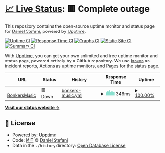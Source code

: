 # [📈 Live Status](https://opensrcerer.github.io/bonkersmusic-uptime): <!--live status--> **🟥 Complete outage**

This repository contains the open-source uptime monitor and status page for [Daniel Stefani](danielstefani.online), powered by [Upptime](https://github.com/upptime/upptime).

[![Uptime CI](https://github.com/opensrcerer/bonkersmusic-uptime/workflows/Uptime%20CI/badge.svg)](https://github.com/opensrcerer/bonkersmusic-uptime/actions?query=workflow%3A%22Uptime+CI%22)
[![Response Time CI](https://github.com/opensrcerer/bonkersmusic-uptime/workflows/Response%20Time%20CI/badge.svg)](https://github.com/opensrcerer/bonkersmusic-uptime/actions?query=workflow%3A%22Response+Time+CI%22)
[![Graphs CI](https://github.com/opensrcerer/bonkersmusic-uptime/workflows/Graphs%20CI/badge.svg)](https://github.com/opensrcerer/bonkersmusic-uptime/actions?query=workflow%3A%22Graphs+CI%22)
[![Static Site CI](https://github.com/opensrcerer/bonkersmusic-uptime/workflows/Static%20Site%20CI/badge.svg)](https://github.com/opensrcerer/bonkersmusic-uptime/actions?query=workflow%3A%22Static+Site+CI%22)
[![Summary CI](https://github.com/opensrcerer/bonkersmusic-uptime/workflows/Summary%20CI/badge.svg)](https://github.com/opensrcerer/bonkersmusic-uptime/actions?query=workflow%3A%22Summary+CI%22)

With [Upptime](https://upptime.js.org), you can get your own unlimited and free uptime monitor and status page, powered entirely by a GitHub repository. We use [Issues](https://github.com/opensrcerer/bonkersmusic-uptime/issues) as incident reports, [Actions](https://github.com/opensrcerer/bonkersmusic-uptime/actions) as uptime monitors, and [Pages](https://opensrcerer.github.io/bonkersmusic-uptime) for the status page.

<!--start: status pages-->
<!-- This summary is generated by Upptime (https://github.com/upptime/upptime) -->
<!-- Do not edit this manually, your changes will be overwritten -->
<!-- prettier-ignore -->
| URL | Status | History | Response Time | Uptime |
| --- | ------ | ------- | ------------- | ------ |
| <img alt="" src="https://icons.duckduckgo.com/ip3/bonkersmusic.onthewifi.com.ico" height="13"> [BonkersMusic](http://bonkersmusic.onthewifi.com:4040) | 🟥 Down | [bonkers-music.yml](https://github.com/OpenSrcerer/bonkersmusic-uptime/commits/HEAD/history/bonkers-music.yml) | <details><summary><img alt="Response time graph" src="./graphs/bonkers-music/response-time-week.png" height="20"> 346ms</summary><br><a href="https://opensrcerer.github.io/bonkersmusic-uptime/history/bonkers-music"><img alt="Response time 343" src="https://img.shields.io/endpoint?url=https%3A%2F%2Fraw.githubusercontent.com%2FOpenSrcerer%2Fbonkersmusic-uptime%2FHEAD%2Fapi%2Fbonkers-music%2Fresponse-time.json"></a><br><a href="https://opensrcerer.github.io/bonkersmusic-uptime/history/bonkers-music"><img alt="24-hour response time 254" src="https://img.shields.io/endpoint?url=https%3A%2F%2Fraw.githubusercontent.com%2FOpenSrcerer%2Fbonkersmusic-uptime%2FHEAD%2Fapi%2Fbonkers-music%2Fresponse-time-day.json"></a><br><a href="https://opensrcerer.github.io/bonkersmusic-uptime/history/bonkers-music"><img alt="7-day response time 346" src="https://img.shields.io/endpoint?url=https%3A%2F%2Fraw.githubusercontent.com%2FOpenSrcerer%2Fbonkersmusic-uptime%2FHEAD%2Fapi%2Fbonkers-music%2Fresponse-time-week.json"></a><br><a href="https://opensrcerer.github.io/bonkersmusic-uptime/history/bonkers-music"><img alt="30-day response time 343" src="https://img.shields.io/endpoint?url=https%3A%2F%2Fraw.githubusercontent.com%2FOpenSrcerer%2Fbonkersmusic-uptime%2FHEAD%2Fapi%2Fbonkers-music%2Fresponse-time-month.json"></a><br><a href="https://opensrcerer.github.io/bonkersmusic-uptime/history/bonkers-music"><img alt="1-year response time 343" src="https://img.shields.io/endpoint?url=https%3A%2F%2Fraw.githubusercontent.com%2FOpenSrcerer%2Fbonkersmusic-uptime%2FHEAD%2Fapi%2Fbonkers-music%2Fresponse-time-year.json"></a></details> | <details><summary><a href="https://opensrcerer.github.io/bonkersmusic-uptime/history/bonkers-music">100.00%</a></summary><a href="https://opensrcerer.github.io/bonkersmusic-uptime/history/bonkers-music"><img alt="All-time uptime 92.35%" src="https://img.shields.io/endpoint?url=https%3A%2F%2Fraw.githubusercontent.com%2FOpenSrcerer%2Fbonkersmusic-uptime%2FHEAD%2Fapi%2Fbonkers-music%2Fuptime.json"></a><br><a href="https://opensrcerer.github.io/bonkersmusic-uptime/history/bonkers-music"><img alt="24-hour uptime 100.00%" src="https://img.shields.io/endpoint?url=https%3A%2F%2Fraw.githubusercontent.com%2FOpenSrcerer%2Fbonkersmusic-uptime%2FHEAD%2Fapi%2Fbonkers-music%2Fuptime-day.json"></a><br><a href="https://opensrcerer.github.io/bonkersmusic-uptime/history/bonkers-music"><img alt="7-day uptime 100.00%" src="https://img.shields.io/endpoint?url=https%3A%2F%2Fraw.githubusercontent.com%2FOpenSrcerer%2Fbonkersmusic-uptime%2FHEAD%2Fapi%2Fbonkers-music%2Fuptime-week.json"></a><br><a href="https://opensrcerer.github.io/bonkersmusic-uptime/history/bonkers-music"><img alt="30-day uptime 92.67%" src="https://img.shields.io/endpoint?url=https%3A%2F%2Fraw.githubusercontent.com%2FOpenSrcerer%2Fbonkersmusic-uptime%2FHEAD%2Fapi%2Fbonkers-music%2Fuptime-month.json"></a><br><a href="https://opensrcerer.github.io/bonkersmusic-uptime/history/bonkers-music"><img alt="1-year uptime 92.35%" src="https://img.shields.io/endpoint?url=https%3A%2F%2Fraw.githubusercontent.com%2FOpenSrcerer%2Fbonkersmusic-uptime%2FHEAD%2Fapi%2Fbonkers-music%2Fuptime-year.json"></a></details>

<!--end: status pages-->

[**Visit our status website →**](https://opensrcerer.github.io/bonkersmusic-uptime)

## 📄 License

- Powered by: [Upptime](https://github.com/upptime/upptime)
- Code: [MIT](./LICENSE) © [Daniel Stefani](danielstefani.online)
- Data in the `./history` directory: [Open Database License](https://opendatacommons.org/licenses/odbl/1-0/)
